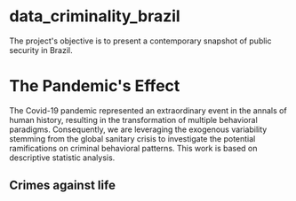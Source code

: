 # data_criminality_brazil

The project's objective is to present a contemporary snapshot of public security in Brazil.

# The Pandemic's Effect

The Covid-19 pandemic represented an extraordinary event in the annals of human history, resulting in the transformation of multiple behavioral paradigms. Consequently, we are leveraging the exogenous variability stemming from the global sanitary crisis to investigate the potential ramifications on criminal behavioral patterns. This work is based on descriptive statistic analysis.

## Crimes against life


